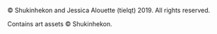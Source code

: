 &copy; Shukinhekon and Jessica Alouette (tielqt) 2019. All rights reserved.

Contains art assets &copy; Shukinhekon.
